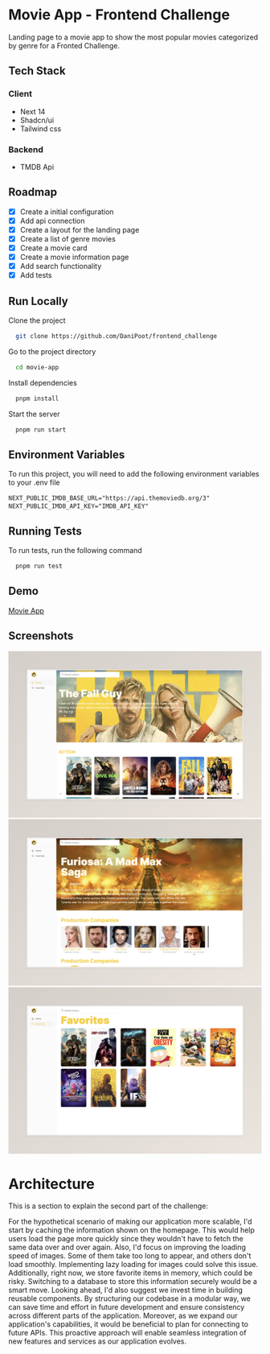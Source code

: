 # Movie App - Frontend Challenge

Landing page to a movie app to show the most popular movies categorized by genre for a Fronted Challenge.

## Tech Stack

### Client
- Next 14
- Shadcn/ui
- Tailwind css

### Backend
- TMDB Api

## Roadmap

- [x] Create a initial configuration
- [x] Add api connection
- [x] Create a layout for the landing page
- [x] Create a list of genre movies
- [x] Create a movie card
- [x] Create a movie information page
- [x] Add search functionality
- [x] Add tests

## Run Locally

Clone the project

```bash
  git clone https://github.com/DaniPoot/frontend_challenge
```

Go to the project directory

```bash
  cd movie-app
```

Install dependencies

```bash
  pnpm install
```

Start the server

```bash
  pnpm run start
```


## Environment Variables

To run this project, you will need to add the following environment variables to your .env file

```
NEXT_PUBLIC_IMDB_BASE_URL="https://api.themoviedb.org/3"
NEXT_PUBLIC_IMDB_API_KEY="IMDB_API_KEY"
```


## Running Tests

To run tests, run the following command

```bash
  pnpm run test
```


## Demo

[Movie App](https://frontend-challenge-lovat-tau.vercel.app/)


## Screenshots

![Home Screenshot](Home.jpeg)
![Details Screenshot](Movie-Details.jpeg)
![Favorites Screenshot](./Favorites.jpeg)


# Architecture

This is a section to explain the second part of the challenge:

For the hypothetical scenario of making our application more scalable, I'd start by caching the information shown on the homepage. This would help users load the page more quickly since they wouldn't have to fetch the same data over and over again. Also, I'd focus on improving the loading speed of images. Some of them take too long to appear, and others don't load smoothly. Implementing lazy loading for images could solve this issue. Additionally, right now, we store favorite items in memory, which could be risky. Switching to a database to store this information securely would be a smart move. Looking ahead, I'd also suggest we invest time in building reusable components. By structuring our codebase in a modular way, we can save time and effort in future development and ensure consistency across different parts of the application. Moreover, as we expand our application's capabilities, it would be beneficial to plan for connecting to future APIs. This proactive approach will enable seamless integration of new features and services as our application evolves.